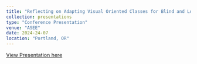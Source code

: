 ```yaml
---
title: "Reflecting on Adapting Visual Oriented Classes for Blind and Low Vision Students"
collection: presentations
type: "Conference Presentation"
venue: "ASEE"
date: 2024-24-07
location: "Portland, OR"
---
```


[View Presentation here](https://docs.google.com/presentation/d/17Vzlny1IiuHvNwo1gegpVz80nCAKECwne1MlPARODDI/edit?usp=sharing)
